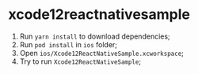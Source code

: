 # xcode12reactnativesample

1. Run `yarn install` to download dependencies;
2. Run `pod install` in `ios` folder;
3. Open `ios/Xcode12ReactNativeSample.xcworkspace`;
4. Try to run `Xcode12ReactNativeSample`;